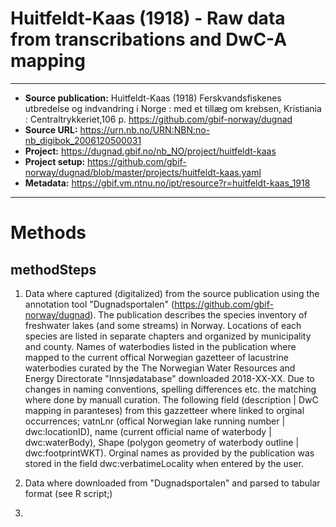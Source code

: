 # Huitfeldt-Kaas (1918) - Raw data from transcribations and DwC-A mapping

----------------------------------------------------------
* **Source publication:** Huitfeldt-Kaas (1918) Ferskvandsfiskenes utbredelse og indvandring i Norge : med et tillæg om krebsen, Kristiania : Centraltrykkeriet,106 p.   https://github.com/gbif-norway/dugnad
* **Source URL:** https://urn.nb.no/URN:NBN:no-nb_digibok_2006120500031 
* **Project:** https://dugnad.gbif.no/nb_NO/project/huitfeldt-kaas
* **Project setup:** https://github.com/gbif-norway/dugnad/blob/master/projects/huitfeldt-kaas.yaml
* **Metadata:** https://gbif.vm.ntnu.no/ipt/resource?r=huitfeldt-kaas_1918  
-----------------------------------------------------------

# Methods
## methodSteps

1. Data where captured (digitalized) from the source publication using the annotation tool "Dugnadsportalen" (https://github.com/gbif-norway/dugnad). The publication describes the species inventory of freshwater lakes (and some streams) in Norway. Locations of each species are listed in separate chapters and organized by municipality and county. Names of waterbodies listed in the publication where mapped to the current offical Norwegian gazetteer of lacustrine waterbodies curated by the The Norwegian Water Resources and Energy Directorate "Innsjødatabase" downloaded 2018-XX-XX. Due to changes in naming conventions, spelling differences etc. the matching where done by manuall curation. The following field (description | DwC mapping in paranteses) from this gazzetteer where linked to orginal occurrences; vatnLnr (offical Norwegian lake running number | dwc:locationID), name (current official name of waterbody | dwc:waterBody), Shape (polygon geometry of waterbody outline | dwc:footprintWKT). Orginal names as provided by the publication was stored in the field dwc:verbatimeLocality when entered by the user. 

2. Data where downloaded from "Dugnadsportalen" and parsed to tabular format (see R script;)

3. 

